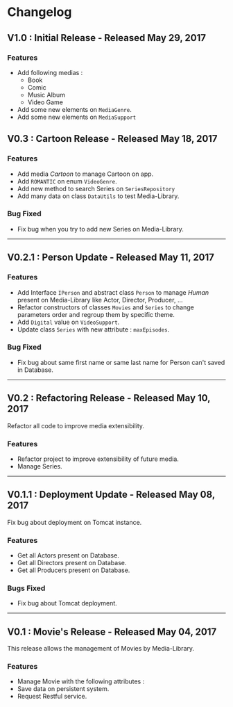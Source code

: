 # Changelog 
## V1.0 : Initial Release - Released May 29, 2017

### Features
- Add following medias :
  * Book
  * Comic
  * Music Album
  * Video Game
- Add some new elements on `MediaGenre`.
- Add some new elements on `MediaSupport`

## V0.3 : Cartoon Release - Released May 18, 2017

### Features
- Add media _Cartoon_ to manage Cartoon on app.
- Add `ROMANTIC` on enum `VideoGenre`.
- Add new method to search Series on `SeriesRepository`
- Add many data on class `DataUtils` to test Media-Library.

### Bug Fixed
- Fix bug when you try to add new Series on Media-Library.

---

## V0.2.1 : Person Update - Released May 11, 2017

### Features
- Add Interface `IPerson` and abstract class `Person` to manage _Human_ present on Media-Library like Actor, Director, Producer, ...
- Refactor constructors of classes `Movies` and `Series` to change parameters order and regroup them by specific theme.
- Add `Digital` value on `VideoSupport`.
- Update class `Series` with new attribute : `maxEpisodes`.

### Bug Fixed
- Fix bug about same first name or same last name for Person can't saved in Database. 

---

## V0.2 : Refactoring Release - Released May 10, 2017
Refactor all code to improve media extensibility.

### Features
- Refactor project to improve extensibility of future media.
- Manage Series.

---

## V0.1.1 : Deployment Update - Released May 08, 2017
Fix bug about deployment on Tomcat instance.

### Features 
- Get all Actors present on Database.
- Get all Directors present on Database.
- Get all Producers present on Database.

### Bugs Fixed
- Fix bug about Tomcat deployment.

---

## V0.1 : Movie's Release - Released May 04, 2017
This release allows the management of Movies by Media-Library.

### Features 
- Manage Movie with the following attributes :
- Save data on persistent system.
- Request Restful service.
